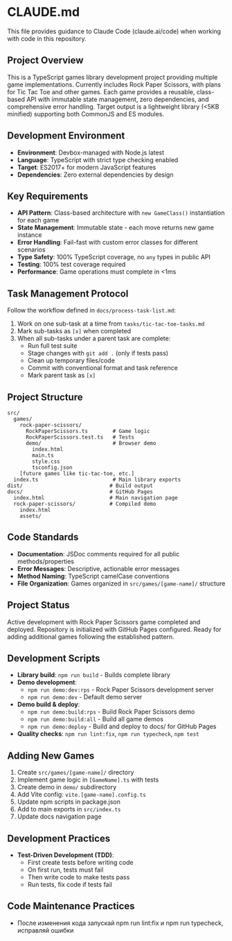 # CLAUDE.md

This file provides guidance to Claude Code (claude.ai/code) when working with code in this repository.

## Project Overview

This is a TypeScript games library development project providing multiple game implementations. Currently includes Rock Paper Scissors, with plans for Tic Tac Toe and other games. Each game provides a reusable, class-based API with immutable state management, zero dependencies, and comprehensive error handling. Target output is a lightweight library (<5KB minified) supporting both CommonJS and ES modules.

## Development Environment

- **Environment**: Devbox-managed with Node.js latest
- **Language**: TypeScript with strict type checking enabled
- **Target**: ES2017+ for modern JavaScript features
- **Dependencies**: Zero external dependencies by design

## Key Requirements

- **API Pattern**: Class-based architecture with `new GameClass()` instantiation for each game
- **State Management**: Immutable state - each move returns new game instance
- **Error Handling**: Fail-fast with custom error classes for different scenarios
- **Type Safety**: 100% TypeScript coverage, no `any` types in public API
- **Testing**: 100% test coverage required
- **Performance**: Game operations must complete in <1ms

## Task Management Protocol

Follow the workflow defined in `docs/process-task-list.md`:

1. Work on one sub-task at a time from `tasks/tic-tac-toe-tasks.md`
2. Mark sub-tasks as `[x]` when completed
3. When all sub-tasks under a parent task are complete:
   - Run full test suite
   - Stage changes with `git add .` (only if tests pass)
   - Clean up temporary files/code
   - Commit with conventional format and task reference
   - Mark parent task as `[x]`

## Project Structure

```
src/
  games/
    rock-paper-scissors/
      RockPaperScissors.ts        # Game logic
      RockPaperScissors.test.ts   # Tests
      demo/                       # Browser demo
        index.html
        main.ts
        style.css
        tsconfig.json
    [future games like tic-tac-toe, etc.]
  index.ts                        # Main library exports
dist/                            # Build output
docs/                            # GitHub Pages
  index.html                     # Main navigation page
  rock-paper-scissors/           # Compiled demo
    index.html
    assets/
```

## Code Standards

- **Documentation**: JSDoc comments required for all public methods/properties
- **Error Messages**: Descriptive, actionable error messages
- **Method Naming**: TypeScript camelCase conventions
- **File Organization**: Games organized in `src/games/[game-name]/` structure

## Project Status

Active development with Rock Paper Scissors game completed and deployed. Repository is initialized with GitHub Pages configured. Ready for adding additional games following the established pattern.

## Development Scripts

- **Library build**: `npm run build` - Builds complete library
- **Demo development**: 
  - `npm run demo:dev:rps` - Rock Paper Scissors development server
  - `npm run demo:dev` - Default demo server
- **Demo build & deploy**:
  - `npm run demo:build:rps` - Build Rock Paper Scissors demo
  - `npm run demo:build:all` - Build all game demos  
  - `npm run demo:deploy` - Build and deploy to docs/ for GitHub Pages
- **Quality checks**: `npm run lint:fix`, `npm run typecheck`, `npm test`

## Adding New Games

1. Create `src/games/[game-name]/` directory
2. Implement game logic in `[GameName].ts` with tests
3. Create demo in `demo/` subdirectory
4. Add Vite config: `vite.[game-name].config.ts`
5. Update npm scripts in package.json
6. Add to main exports in `src/index.ts`
7. Update docs navigation page

## Development Practices

- **Test-Driven Development (TDD)**:
  - First create tests before writing code
  - On first run, tests must fail
  - Then write code to make tests pass
  - Run tests, fix code if tests fail

## Code Maintenance Practices

- После изменения кода запускай npm run lint:fix и npm run typecheck, исправляй ошибки